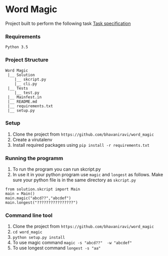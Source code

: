 # Word Magic

Project built to perform the following task 
[Task specification](https://gist.github.com/swaathi/3356d2d2a1476be21f6938b77d61f82d)

### Requirements 

`Python 3.5`

### Project Structure 

```
Word Magic
 |__ Solution
 	|__ skcript.py
 	|__ cli.py
 |__ Tests
 	|__ test.py
 |__ Mainfest.in
 |__ README.md
 |__ requirements.txt
 |__ setup.py
```

### Setup

1. Clone the project from `https://github.com/bhavaniravi/word_magic`
2. Create a virutalenv 
3. Install required packages using `pip install -r requirements.txt`

### Running the programm

1. To run the program you can run skcript.py
2. In use it in your python program use `magic` and `longest` as follows. Make sure your python file is in the same directory as `skcript.py`


```
from solution.skcript import Main
main = Main()
main.magic("abcd??","abcdef")
main.longest("????????????????")

```

### Command line tool

1. Clone the project from `https://github.com/bhavaniravi/word_magic`
2. `cd word_magic`
3. `python setup.py install`
4. To use magic command
	`magic -s "abcd??"  -w "abcdef"`
5. To use longest command 
	`longest -s "aa"`
